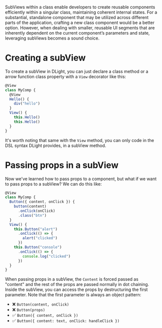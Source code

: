 SubViews within a class enable developers to create reusable components efficiently within a singular class, maintaining coherent internal states. For a substantial, standalone component that may be utilized across different parts of the application, crafting a new class component would be a better option. However, when dealing with smaller, reusable UI segments that are inherently dependent on the current component’s parameters and state, leveraging subViews becomes a sound choice. 

# Creating a subView
To create a subView in DLight, you can just declare a class method or a arrow function class property with a `View` decorator like this:
```js
@View
class MyComp {
  @View
  Hello() {
    div("hello")
  }
  View() {
    this.Hello()
    this.Hello()
  }
}
```
It's worth noting that same with the `View` method, you can only code in the DSL syntax DLight provides, in a subView method.


# Passing props in a subView
Now we've learned how to pass props to a component, but what if we want to pass props to a subView? We can do this like:
```js
@View
class MyComp {
  Button({ content, onClick }) {
    button(content)
      .onClick(onClick)
      .class("btn")
  }
  View() {
    this.Button("alert")
      .onClick(() => {
        alert("clicked")
      })
    this.Button("console")
      .onClick(() => {
        console.log("clicked")
      })
  }
}
```

When passing props in a subView, the `Content` is forced passed as "content" and the rest of the props are passed normally in dot chaining. Inside the subView, you can access the props by destructuring the first parameter. Note that the first parameter is always an object pattern:
* ❌ `Button(content, onClick)`
* ❌ `Button(props)`
* ✅ `Button({ content, onClick })`
* ✅ `Button({ content: text, onClick: handleClick })`
